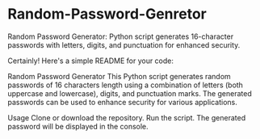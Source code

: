 # Random-Password-Genretor
 Random Password Generator: Python script generates 16-character passwords with letters, digits, and punctuation for enhanced security.

Certainly! Here's a simple README for your code:

Random Password Generator
This Python script generates random passwords of 16 characters length using a combination of letters (both uppercase and lowercase), digits, and punctuation marks. The generated passwords can be used to enhance security for various applications.

Usage
Clone or download the repository.
Run the script.
The generated password will be displayed in the console.
